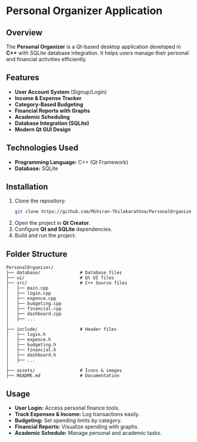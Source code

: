 # Personal Organizer Application

## Overview

The **Personal Organizer** is a Qt-based desktop application developed in **C++** with SQLite database integration. It helps users manage their personal and financial activities efficiently.

## Features

- **User Account System** (Signup/Login)
- **Income & Expense Tracker**
- **Category-Based Budgeting**
- **Financial Reports with Graphs**
- **Academic Scheduling**
- **Database Integration (SQLite)**
- **Modern Qt GUI Design**

## Technologies Used

- **Programming Language:** C++ (Qt Framework)
- **Database:** SQLite


## Installation

1. Clone the repository:
   ```bash
   git clone https://github.com/Mihiran-Thilakarathna/PersonalOrganizer.git
   ```
2. Open the project in **Qt Creator**.
3. Configure **Qt and SQLite** dependencies.
4. Build and run the project.

## Folder Structure

```
PersonalOrganizer/
├── database/               # Database files
├── ui/                     # Qt UI files
├── src/                    # C++ Source files
│   ├── main.cpp
│   ├── login.cpp
│   ├── expence.cpp
│   ├── budgeting.cpp
│   ├── financial.cpp
│   ├── dashboard.cpp
│   ├── ...
│
├── include/                # Header files
│   ├── login.h
│   ├── expence.h
│   ├── budgeting.h
│   ├── financial.h
│   ├── dashboard.h
│   ├── ...
│
├── assets/                 # Icons & images
├── README.md               # Documentation
```

## Usage

- **User Login:** Access personal finance tools.
- **Track Expenses & Income:** Log transactions easily.
- **Budgeting:** Set spending limits by category.
- **Financial Reports:** Visualize spending with graphs.
- **Academic Schedule:** Manage personal and academic tasks.

